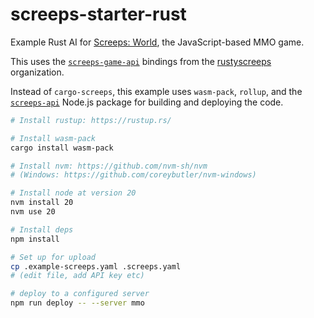 # screeps-starter-rust

Example Rust AI for [Screeps: World][screeps], the JavaScript-based MMO game.

This uses the [`screeps-game-api`] bindings from the [rustyscreeps] organization.

Instead of `cargo-screeps`, this example uses `wasm-pack`, `rollup`, and the
[`screeps-api`] Node.js package for building and deploying the code.

```sh
# Install rustup: https://rustup.rs/

# Install wasm-pack
cargo install wasm-pack

# Install nvm: https://github.com/nvm-sh/nvm
# (Windows: https://github.com/coreybutler/nvm-windows)

# Install node at version 20
nvm install 20
nvm use 20

# Install deps
npm install

# Set up for upload
cp .example-screeps.yaml .screeps.yaml
# (edit file, add API key etc)

# deploy to a configured server
npm run deploy -- --server mmo
```

[screeps]: https://screeps.com/
[`screeps-game-api`]: https://github.com/rustyscreeps/screeps-game-api/
[rustyscreeps]: https://github.com/rustyscreeps/
[`screeps-api`]: https://github.com/screepers/node-screeps-api
